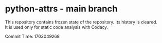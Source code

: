 # python-attrs - main branch

This repository contains frozen state of the repository.
Its history is cleared. It is used only for static code
analysis with Codacy.

Commit Time: 1703049268